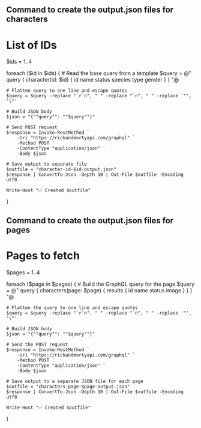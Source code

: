 ## Command to create the output.json files for characters
# List of IDs
$ids = 1..4

foreach ($id in $ids) {
    # Read the base query from a template
    $query = @"
query {
  character(id: $id) {
    id
    name
    status
    species
    type
    gender
  }
}
"@

    # Flatten query to one line and escape quotes
    $query = $query -replace "`r`n", " " -replace "`n", " " -replace '"', '\"'

    # Build JSON body
    $json = "{""query"": ""$query""}"

    # Send POST request
    $response = Invoke-RestMethod `
        -Uri "https://rickandmortyapi.com/graphql" `
        -Method POST `
        -ContentType "application/json" `
        -Body $json

    # Save output to separate file
    $outfile = "character-id-$id-output.json"
    $response | ConvertTo-Json -Depth 10 | Out-File $outfile -Encoding utf8

    Write-Host "✅ Created $outfile"
}



## Command to create the output.json files for pages
# Pages to fetch
$pages = 1..4

foreach ($page in $pages) {
    # Build the GraphQL query for the page
    $query = @"
query {
  characters(page: $page) {
    results {
      id
      name
      status
      image
    }
  }
}
"@

    # Flatten the query to one line and escape quotes
    $query = $query -replace "`r`n", " " -replace "`n", " " -replace '"', '\"'

    # Build JSON body
    $json = "{""query"": ""$query""}"

    # Send the POST request
    $response = Invoke-RestMethod `
        -Uri "https://rickandmortyapi.com/graphql" `
        -Method POST `
        -ContentType "application/json" `
        -Body $json

    # Save output to a separate JSON file for each page
    $outfile = "characters-page-$page-output.json"
    $response | ConvertTo-Json -Depth 10 | Out-File $outfile -Encoding utf8

    Write-Host "✅ Created $outfile"
}

